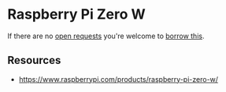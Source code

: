# Raspberry Pi Zero W
If there are no [open requests](../../../../issues?q=is%3Aissue+is%3Aopen+%22Raspberry+Pi+Zero+W%22) you're welcome to [borrow this](../../../../issues/new?title=Borrow%20request%20for%20Raspberry%20Pi%20Zero%20W&body=1%20piece%20of%20[this](../blob/main/Hardware/Computers/Raspberry_Pi_Zero_W.md)%20for%20~2%20weeks.).

## Resources
- https://www.raspberrypi.com/products/raspberry-pi-zero-w/
